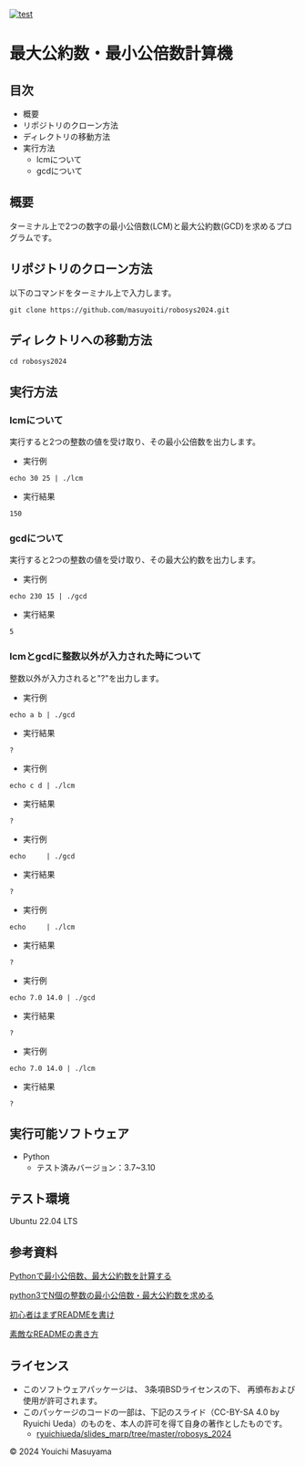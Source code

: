 [![test](https://github.com/masuyoiti/robosys2024/actions/workflows/test.yml/badge.svg)](https://github.com/masuyoiti/robosys2024/actions/workflows/test.yml)
# 最大公約数・最小公倍数計算機
## 目次
- 概要
- リポジトリのクローン方法
- ディレクトリの移動方法
- 実行方法
  - lcmについて
  - gcdについて
## 概要
ターミナル上で2つの数字の最小公倍数(LCM)と最大公約数(GCD)を求めるプログラムです。
## リポジトリのクローン方法
以下のコマンドをターミナル上で入力します。
```
git clone https://github.com/masuyoiti/robosys2024.git
```
## ディレクトリへの移動方法
```
cd robosys2024
```
## 実行方法
### lcmについて
実行すると2つの整数の値を受け取り、その最小公倍数を出力します。
- 実行例
```
echo 30 25 | ./lcm
```
- 実行結果
```
150
```
### gcdについて
実行すると2つの整数の値を受け取り、その最大公約数を出力します。
- 実行例
```
echo 230 15 | ./gcd
```
- 実行結果
```
5
```
### lcmとgcdに整数以外が入力された時について
整数以外が入力されると"?"を出力します。
- 実行例
```
echo a b | ./gcd
```
- 実行結果
```
?
```
- 実行例
```
echo c d | ./lcm
```
- 実行結果
```
?
```
- 実行例
```
echo     | ./gcd
```
- 実行結果
```
?
```
- 実行例
```
echo     | ./lcm
```
- 実行結果
```
?
```
- 実行例
```
echo 7.0 14.0 | ./gcd
```
- 実行結果
```
?
```
- 実行例
```
echo 7.0 14.0 | ./lcm
```
- 実行結果
```
?
```
## 実行可能ソフトウェア
- Python
  - テスト済みバージョン：3.7~3.10
## テスト環境
Ubuntu 22.04 LTS
## 参考資料
[Pythonで最小公倍数、最大公約数を計算する](https://ictsr4.com/py/m0150.html)

[python3でN個の整数の最小公倍数・最大公約数を求める](https://qiita.com/tanahi1025/items/b5d48d1da26caffbf1f9)

[初心者はまずREADMEを書け](https://qiita.com/Canard_engineer_c_cpp/items/81ce4e53881138dbf37f)

[素敵なREADMEの書き方](https://qiita.com/koeri3/items/f85a617dcb6efebb2cab)
## ライセンス
- このソフトウェアパッケージは、 3条項BSDライセンスの下、 再頒布および使用が許可されます。
- このパッケージのコードの一部は、下記のスライド（CC-BY-SA 4.0 by Ryuichi Ueda）のものを、本人の許可を得て自身の著作としたものです。
    - [ryuichiueda/slides_marp/tree/master/robosys_2024](https://github.com/ryuichiueda/slides_marp/tree/master/robosys2024)

© 2024 Youichi Masuyama
